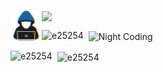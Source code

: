 <p>
  <picture>
    <img 
     align="left"  
     src="https://github.com/0xAbdulKhalid/0xAbdulKhalid/raw/main/assets/mdImages/about_me.gif" width=50px
     />
  </picture>
</p>
<p>
  <picture>
    <source media="(prefers-color-scheme: light)" srcset="https://readme-typing-svg.herokuapp.com?font=Fira+Code&size=30&duration=2000&pause=1000&color=5C8CB2&background=2D2B5200&vCenter=true&height=40&lines=+Hi+%2C+I+am+Jerry+Jie;+Welcome+to+my+github+!">
    <img
      src="https://readme-typing-svg.herokuapp.com?font=Fira+Code&size=30&duration=2000&pause=1000&color=BB85E3&background=2D2B5200&vCenter=true&height=40&lines=+Hi+%2C+I+am+Jerry+Jie;+Welcome+to+my+github+!"
       align="center"
     />
  </picture>
</p>

  <p>
    <picture>
      <source media="(prefers-color-scheme: light)" srcset="https://github-readme-stats.vercel.app/api?username=e25254&show_icons=true&theme=city_lights&hide_border=false&bg_color=00000000&border_color=5C8CB2">
      <img
        src="https://github-readme-stats.vercel.app/api?username=e25254&show_icons=true&theme=material-palenight&hide_border=true&bg_color=00000000"
        alt="e25254"
        align="left"
        />
    </picture>
  </p>
  <p>
    &nbsp;
    <picture>
        <source media="(prefers-color-scheme: light)" srcset="https://raw.githubusercontent.com/AVS1508/AVS1508/master/assets/Night-Coding.gif">
        <img
        alt="Night Coding"
        src="https://github.com/e25254/e25254/assets/110010285/ced4b8a8-5a49-45cf-bf6a-dd0e9709141b"
        align="center"
        width=300px
        />
     </picture> 
  </p>
  
  
  <p>
    <picture>
      <source media="(prefers-color-scheme: light)" srcset="https://github-readme-stats.vercel.app/api/top-langs?username=e25254&show_icons=true&theme=city_lights&hide_border=true&layout=compact&bg_color=00000000">
      <img
      src="https://github-readme-stats.vercel.app/api/top-langs?username=e25254&show_icons=true&theme=material-palenight&hide_border=true&layout=compact"
      alt="e25254"
      align="left"
      />
    </picture>
      
  </p>
  <p>
      &nbsp;
      <picture>
          <source media="(prefers-color-scheme: light)" srcset="https://github-readme-streak-stats.herokuapp.com/?user=e25254&theme=city_lights&hide_border=false&background=00000000&border=5C8CB2">
          <img
          src="https://github-readme-streak-stats.herokuapp.com/?user=e25254&theme=material-palenight&hide_border=true&background=00000000"
          alt="e25254"
          align="center"
          />
      </picture>
  </p>

